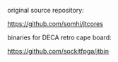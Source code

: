 original source repository:

https://github.com/somhi/jtcores 

binaries for DECA retro cape board:

https://github.com/sockitfpga/jtbin
